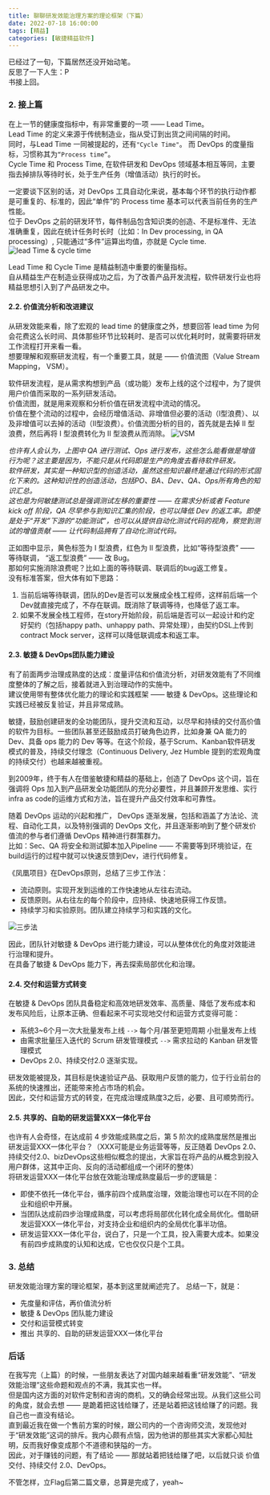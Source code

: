 ```yaml
---
title: 聊聊研发效能治理方案的理论框架（下篇）    
date: 2022-07-18 16:00:00  
tags: [精益]   
categories: [敏捷精益软件]  
---
```


已经过了一旬，下篇居然还没开始动笔。  
反思了一下人生：P  
书接上回。

<!-- more -->

### 2. 接上篇
在上一节的健康度指标中，有非常重要的一项 —— Lead Time。  
Lead Time 的定义来源于传统制造业，指从受订到出货之间间隔的时间。  
同时，与Lead Time 一同被提起的，还有`"Cycle Time"`。 而 DevOps 的度量指标，习惯称其为`“Process time”`。  
Cycle Time 和 Process Time, 在软件研发和 DevOps 领域基本相互等同，主要指去掉排队等待时长，处于生产任务（增值活动）执行的时长。

一定要谈下区别的话，对 DevOps 工具自动化来说，基本每个环节的执行动作都是可重复的、标准的，因此“单件”的 Process time 基本可以代表当前任务的生产性能。  
位于 DevOps 之前的研发环节，每件制品包含知识类的创造、不是标准件、无法准确重复，因此在统计任务时长时（比如：In Dev processing, in QA processing）, 只能通过“多件”运算出均值，亦就是 Cycle time.  
![lead Time & cycle time](./聊聊研发效能治理方案的理论框架（下篇）/lead&cycle_time.png)

Lead Time 和 Cycle Time 是精益制造中重要的衡量指标。  
自从精益生产在制造业获得成功之后，为了改善产品开发流程，软件研发行业也将精益思想引入到了产品研发之中。

#### 2.2. 价值流分析和改进建议
从研发效能来看，除了宏观的 lead time 的健康度之外，想要回答 lead time 为何会花费这么长时间、具体那些环节比较耗时、是否可以优化耗时时，就需要将研发工作流程打开来看一看。  
想要理解和观察研发流程，有一个重要工具，就是 —— 价值流图（Value Stream Mapping， VSM）。  

软件研发流程，是从需求构想到产品（或功能）发布上线的这个过程中，为了提供用户价值而采取的一系列研发活动。  
价值流图，就是用来观察和分析价值在研发流程中流动的情况。  
价值在整个流动的过程中，会经历增值活动、非增值但必要的活动（I型浪费）、以及非增值可以去掉的活动（II型浪费）。价值流图分析的目的，首先就是去掉 II 型浪费，然后再将 I 型浪费转化为 II 型浪费从而消除。
![VSM](./聊聊研发效能治理方案的理论框架（下篇）/vsm.png)

_也许有人会认为，上图中 QA 进行测试、Ops 进行发布，这些怎么能看做是增值行为呢？这主要是因为，不能只是从代码即是生产的角度去看待软件研发。  
软件研发，其实是一种知识型的创造活动，虽然这些知识最终是通过代码的形式固化下来的。这种知识性的创造活动，包括PO、BA、Dev、QA、Ops所有角色的知识汇总。  
这也是为何敏捷测试总是强调测试左移的重要性 —— 在需求分析或者 Feature kick off 阶段，QA 尽早参与到知识汇集的阶段，也可以降低 Dev 的返工率。即使是处于“开发”下游的“功能测试”，也可以从提供自动化测试代码的视角，察觉到测试的增值贡献 —— 让代码制品拥有了自动化测试代码。_  

正如图中显示，黄色标签为 I 型浪费，红色为 II 型浪费，比如“等待型浪费” —— 等待联调， “返工型浪费” —— 改 Bug。    
那如何实施消除浪费呢？比如上面的等待联调、联调后的bug返工修复。    
没有标准答案，但大体有如下思路：  
1. 当前后端等待联调，团队的Dev是否可以发展成全栈工程师，这样前后端一个Dev就直接完成了，不存在联调。既消除了联调等待，也降低了返工率。  
2. 如果不发展全栈工程师，在story开始阶段，前后端是否可以一起设计和约定好契约（包括happy path、unhappy path、异常处理），由契约DSL上传到contract Mock server，这样可以降低联调成本和返工率。  

#### 2.3. 敏捷 & DevOps团队能力建设
有了前面两步治理成熟度的达成：度量评估和价值流分析，对研发效能有了不同维度整体的了解之后，接着就进入到治理动作的实施中。  
建议使用带有整体优化能力的理论和实践框架 —— 敏捷 & DevOps。这些理论和实践已经被反复验证，并且非常成熟。

敏捷，鼓励创建研发的全功能团队，提升交流和互动，以尽早和持续的交付高价值的软件为目标。一些团队甚至还鼓励成员打破角色边界，比如身兼 QA 能力的 Dev、具备 ops 能力的 Dev 等等。在这个阶段，基于Scrum、Kanban软件研发模式的普及，持续交付理念（Continuous Delivery, Jez Humble 提到的宏观角度的持续交付）也越来越被重视。  

到2009年，终于有人在借鉴敏捷和精益的基础上，创造了 DevOps 这个词，旨在强调将 Ops 加入到产品研发全功能团队的充分必要性，并且兼顾开发思维、实行 infra as code的运维方式和方法，旨在提升产品交付效率和可靠性。  

随着 DevOps 运动的兴起和推广， DevOps 逐渐发展，包括和涵盖了方法论、流程、自动化工具，以及特别强调的 DevOps 文化，并且逐渐影响到了整个研发价值流的参与者们遵循 DevOps 精神进行群策群力。  
比如：Sec、QA 将安全和测试脚本加入Pipeline —— 不需要等到环境验证，在build运行的过程中就可以快速反馈到Dev，进行代码修复。  

《凤凰项目》在DevOps原则，总结了三步工作法：  

- 流动原则。实现开发到运维的工作快速地从左往右流动。
- 反馈原则。从右往左的每个阶段中，应持续、快速地获得工作反馈。
- 持续学习和实验原则。团队建立持续学习和实践的文化。

![三步法](./聊聊研发效能治理方案的理论框架（下篇）/three-steps-method.png)

因此，团队针对敏捷 & DevOps 进行能力建设，可以从整体优化的角度对效能进行治理和提升。  
在具备了敏捷 & DevOps 能力下，再去探索局部优化和治理。  

#### 2.4. 交付和运营方式转变
在敏捷 & DevOps 团队具备稳定和高效地研发效率、高质量、降低了发布成本和发布风险后，让原本正确、但看起来不可实现地交付和运营方式变得可能：

-  系统3~6个月一次大批量发布上线 `-->` 每个月/甚至更短周期 小批量发布上线
-  由需求批量压入迭代的 Scrum 研发管理模式 `-->` 需求拉动的 Kanban 研发管理模式
-  DevOps 2.0、持续交付2.0 逐渐实现。

研发效能被提及，其目标是快速验证产品、获取用户反馈的能力，位于行业前台的系统的快速推出，还能带来抢占市场的机会。  
因此，交付和运营方式的转变，在完成治理成熟度3之后，必要、且可顺势而行。

#### 2.5. 共享的、自助的研发运营XXX一体化平台
也许有人会奇怪，在达成前 4 步效能成熟度之后，第 5 阶次的成熟度居然是推出 研发运营XXX一体化平台？（XXX可能是业务运营等等，反正随着 DevOps 2.0、持续交付2.0、bizDevOps这些相似概念的提出，大家旨在将产品的从概念到投入用户群体，这其中正向、反向的活动都组成一个闭环的整体）  
将研发运营XXX一体化平台放在效能治理成熟度最后一步的逻辑是：

- 即使不依托一体化平台，循序前四个成熟度治理，效能治理也可以在不同的企业和组织中开展。
- 当团队达成前四步治理成熟度，可以考虑将局部优化转化成全局优化。借助研发运营XXX一体化平台，对支持企业和组织内的全局优化事半功倍。
- 研发运营XXX一体化平台，说白了，只是一个工具，投入需要大成本。如果没有前四步成熟度的认知和达成，它也仅仅只是个工具。

### 3. 总结
研发效能治理方案的理论框架，基本到这里就阐述完了。
总结一下，就是：

- 先度量和评估，再价值流分析
- 敏捷 & DevOps 团队能力建设
- 交付和运营模式转变
- 推出 共享的、自助的研发运营XXX一体化平台

### 后话
在我写完（上篇）的时候，一些朋友表达了对国内越来越看重“研发效能”、“研发效能治理”这些命题和观点的不满，我其实也一样。  
但是国内这方面的对软件定制和咨询的商机，又的确会经常出现。从我们这些公司的角度，就会去想 —— 是跪着把这钱给赚了，还是站着把这钱给赚了的问题。我自己也一直没有结论。  
直到最近我在做一个售前方案的时候，跟公司内的一个咨询师交流，发现他对于“研发效能”这词的排斥。我内心颇有点恼，因为他讲的那些其实大家都心知肚明，反而我好像变成那个不道德和狭隘的一方。  
因此，对于赚钱的问题，有了结论 —— 那就站着把钱给赚了吧，以后就只谈 价值交付、持续交付 2.0、DevOps。  

不管怎样，立Flag后第二篇文章，总算是完成了，yeah~
